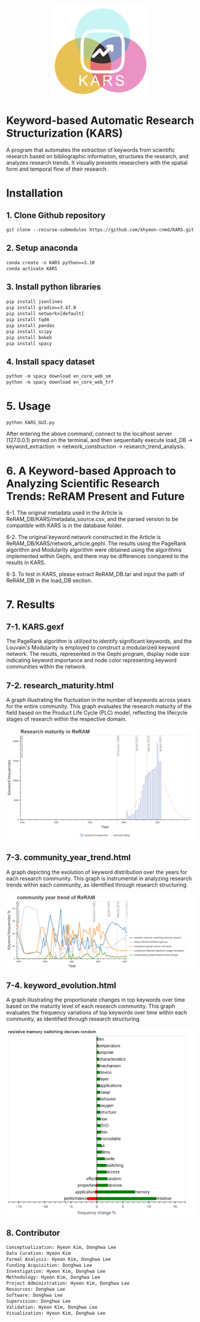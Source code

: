 <p align="center"><img src="./examples/KARS_logo.png" width="250" height="250">

# Keyword-based Automatic Research Structurization (KARS)
A program that automates the extraction of keywords from scientific research based on bibliographic information, structures the research, and analyzes research trends. It visually presents researchers with the spatial form and temporal flow of their research.

# Installation
## 1. Clone Github repository
    git clone --recurse-submodules https://github.com/khyeon-cnmd/KARS.git

## 2. Setup anaconda
    conda create -n KARS python==3.10
    conda activate KARS

## 3. Install python libraries 
    pip install jsonlines
    pip install gradio==3.47.0
    pip install networkx[default]
    pip install tqdm
    pip install pandas
    pip install scipy
    pip install bokeh
    pip install spacy

## 4. Install spacy dataset
    python -m spacy download en_core_web_sm
    python -m spacy download en_core_web_trf

# 5. Usage
    python KARS_GUI.py

After entering the above command, connect to the localhost server (127.0.0.1) printed on the terminal, and then sequentially execute load_DB -> keyword_extraction -> network_construction -> research_trend_analysis.

# 6. A Keyword-based Approach to Analyzing Scientific Research Trends: ReRAM Present and Future 
6-1. The original metadata used in the Article is ReRAM_DB/KARS/metadata_source.csv, and the parsed version to be compatible with KARS is in the database folder.

6-2. The original keyword network constructed in the Article is ReRAM_DB/KARS/network_article.gephi. The results using the PageRank algorithm and Modularity algorithm were obtained using the algorithms implemented within Gephi, and there may be differences compared to the results in KARS.

6-3. To test in KARS, please extract ReRAM_DB.tar and input the path of ReRAM_DB in the load_DB section.

# 7. Results
## 7-1. KARS.gexf
The PageRank algorithm is utilized to identify significant keywords, and the Louvain's Modularity is employed to construct a modularized keyword network. The results, represented in the Gephi program, display node size indicating keyword importance and node color representing keyword communities within the network.

## 7-2. research_maturity.html
A graph illustrating the fluctuation in the number of keywords across years for the entire community. This graph evaluates the research maturity of the field based on the Product Life Cycle (PLC) model, reflecting the lifecycle stages of research within the respective domain.
<p align="center"><img src="./examples/research_maturity.png">

## 7-3. community_year_trend.html
A graph depicting the evolution of keyword distribution over the years for each research community. This graph is instrumental in analyzing research trends within each community, as identified through research structuring.
<p align="center"><img src="./examples/community_year_trend.png">

## 7-4. keyword_evolution.html
A graph illustrating the proportionate changes in top keywords over time based on the maturity level of each research community. This graph evaluates the frequency variations of top keywords over time within each community, as identified through research structuring.
<p align="center"><img src="./examples/keyword_evolution.png">

## 8. Contributor
```
Conceptualization: Hyeon Kim, Donghwa Lee
Data Curation: Hyeon Kim
Formal Analysis: Hyeon Kim, Donghwa Lee
Funding Acquisition: Donghwa Lee
Investigation: Hyeon Kim, Donghwa Lee
Methodology: Hyeon Kim, Donghwa Lee
Project Administration: Hyeon Kim, Donghwa Lee
Resources: Donghwa Lee
Software: Donghwa Lee
Supervision: Donghwa Lee
Validation: Hyeon Kim, Donghwa Lee
Visualization: Hyeon Kim, Donghwa Lee
```
